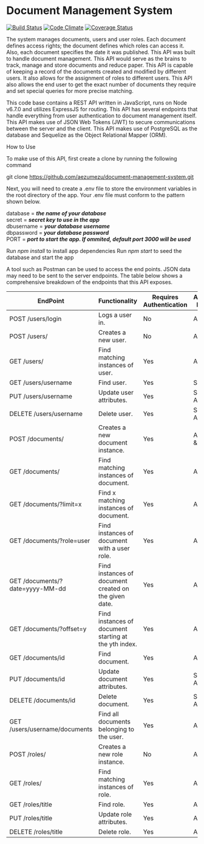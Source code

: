 # Document Management System

[![Build Status](https://travis-ci.org/aezumezu/document-management-system.svg?branch=develop)](https://travis-ci.org/aezumezu/document-management-system)   [![Code Climate](https://codeclimate.com/github/aezumezu/document-management-system/badges/gpa.svg)](https://codeclimate.com/github/aezumezu/document-management-system)   [![Coverage Status](https://coveralls.io/repos/github/aezumezu/document-management-system/badge.svg?branch=develop)](https://coveralls.io/github/aezumezu/document-management-system?branch=develop)


The system manages documents, users and user roles. Each document defines access rights; the document defines which roles can access it. Also, each document specifies the date it was published.
This API was built to handle document management. This API would serve as the brains to track, manage and store documents and reduce paper. This API is capable of keeping a record of the documents created and modified by different users. It also allows for the assignment of roles to different users. This API also allows the end user to get the exact number of documents they require and set special queries for more precise matching.

This code base contains a REST API written in JavaScript, runs on Node v6.7.0 and utilizes ExpressJS for routing. This API has several endpoints that handle everything from user authentication to document management itself. This API makes use of JSON Web Tokens (JWT) to secure communications between the server and the client. This API makes use of PostgreSQL as the database and Sequelize as the Object Relational Mapper (ORM).

How to Use

To make use of this API, first create a clone by running the following command

git clone https://github.com/aezumezu/document-management-system.git

Next, you will need to create a .env file to store the environment variables in the root directory of the app. Your .env file must conform to the pattern shown below.

database = ***_the name of your database_***  
secret = ***_secret key to use in the app_***  
dbusername = ***_your database username_***   
dbpassword = ***_your database password_***   
PORT = ***_port to start the app. If ommited, default port 3000 will be used_***   


Run *_npm install_* to install app dependencies
Run *_npm start_* to seed the database and start the app

A tool such as Postman can be used to access the end points. JSON data may need to be sent to the server endpoints. The table below shows a comprehensive breakdown of the endpoints that this API exposes.


EndPoint  |  Functionality | Requires Authentication | Access Level
------------  |  ----------------- | -------------------------------- | ------------------
| POST /users/login	| Logs a user in.	| No | All |
| POST /users/ |	Creates a new user. |	No | All|
| GET /users/ |	Find matching instances of user. |	Yes | Admin
| GET /users/username |	Find user. |	Yes | Self
| PUT /users/username	| Update user attributes. |	Yes | Self & Admin
| DELETE /users/username |	Delete user. |	Yes | Self & Admin
| POST /documents/ |	Creates a new document instance. |	Yes | Admin & User
| GET /documents/	| Find matching instances of document. |	Yes | All
| GET /documents/?limit=x	| Find x matching instances of document. |	Yes | All
| GET /documents/?role=user |	Find instances of document with a user role. |	Yes | All
| GET /documents/?date=yyyy-MM-dd	| Find instances of document created on the given date.	| Yes | All
| GET /documents/?offset=y | Find instances of document starting at the yth index. |	Yes | All
| GET /documents/id	| Find document. |	Yes | All
| PUT /documents/id	| Update document attributes. |	Yes | Self & Admin
| DELETE /documents/id	| Delete document.	| Yes | Self & Admin
| GET /users/username/documents	| Find all documents belonging to the user.	| Yes | All
| POST /roles/ |	Creates a new role instance. | No | Admin
| GET /roles/	| Find matching instances of role. |	Yes | Admin
| GET /roles/title	| Find role.	| Yes | Admin
| PUT /roles/title |	Update role attributes.	| Yes | Admin
| DELETE /roles/title	| Delete role.	| Yes | Admin
